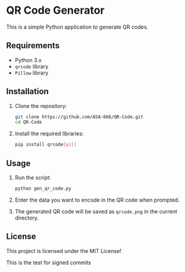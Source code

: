 # QR Code Generator

This is a simple Python application to generate QR codes.

## Requirements

- Python 3.x
- `qrcode` library
- `Pillow` library

## Installation

1. Clone the repository:
    ```sh
    git clone https://github.com/ASA-666/QR-Code.git
    cd QR-Code
    ```

2. Install the required libraries:
    ```sh
    pip install qrcode[pil]
    ```

## Usage

1. Run the script:
    ```sh
    python gen_qr_code.py
    ```

2. Enter the data you want to encode in the QR code when prompted.

3. The generated QR code will be saved as `qrcode.png` in the current directory.


## License

This project is licensed under the MIT License!

This is the test for signed commits
